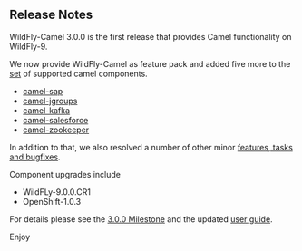 Release Notes
-------------------

WildFly-Camel 3.0.0 is the first release that provides Camel functionality on WildFly-9.

We now provide WildFly-Camel as feature pack and added five more to the [set](http://wildflyext.gitbooks.io/wildfly-camel/content/components/index.html) of supported camel components.

* [camel-sap](http://wildflyext.gitbooks.io/wildfly-camel/content/components/camel-sap.html)
* [camel-jgroups](http://wildflyext.gitbooks.io/wildfly-camel/content/components/camel-jgroups.html)
* [camel-kafka](http://wildflyext.gitbooks.io/wildfly-camel/content/components/camel-kafka.html)
* [camel-salesforce](http://wildflyext.gitbooks.io/wildfly-camel/content/components/camel-salesforce.html)
* [camel-zookeeper](http://wildflyext.gitbooks.io/wildfly-camel/content/components/camel-zookeeper.html)

In addition to that, we also resolved a number of other minor [features, tasks and bugfixes](Changelog.md).

Component upgrades include

* WildFLy-9.0.0.CR1
* OpenShift-1.0.3

For details please see the [3.0.0 Milestone](https://github.com/wildfly-extras/wildfly-camel/issues?q=milestone%3A3.0.0) and the updated [user guide](http://wildflyext.gitbooks.io/wildfly-camel/content/v/2f267bccc14f0754ba2a0e8269ecb18e73822ea3).

Enjoy